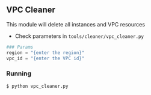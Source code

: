 ## VPC Cleaner
This module will delete all instances and VPC resources
- Check parameters in `tools/cleaner/vpc_cleaner.py`
```python
### Params
region = "{enter the region}"
vpc_id = "{enter the VPC id}"
```
### Running
```shell script
$ python vpc_cleaner.py
```
